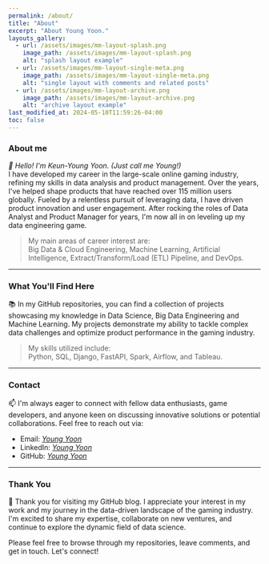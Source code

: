 ```yaml
---
permalink: /about/
title: "About"
excerpt: "About Young Yoon."
layouts_gallery:
  - url: /assets/images/mm-layout-splash.png
    image_path: /assets/images/mm-layout-splash.png
    alt: "splash layout example"
  - url: /assets/images/mm-layout-single-meta.png
    image_path: /assets/images/mm-layout-single-meta.png
    alt: "single layout with comments and related posts"
  - url: /assets/images/mm-layout-archive.png
    image_path: /assets/images/mm-layout-archive.png
    alt: "archive layout example"
last_modified_at: 2024-05-10T11:59:26-04:00
toc: false
---
```


### About me
*👋 Hello! I'm Keun-Young Yoon. (Just call me Young!)*  
I have developed my career in the large-scale online gaming industry, refining my skills in data analysis and product management. Over the years, I've helped shape products that have reached over 115 million users globally. Fueled by a relentless pursuit of leveraging data, I have driven product innovation and user engagement. After rocking the roles of Data Analyst and Product Manager for years, I'm now all in on leveling up my data engineering game.
> My main areas of career interest are:  <br>
> Big Data & Cloud Engineering, Machine Learning, Artificial Intelligence, Extract/Transform/Load (ETL) Pipeline, and DevOps.
  
* * *
  
### What You'll Find Here
📚 In my GitHub repositories, you can find a collection of projects showcasing my knowledge in Data Science, Big Data Engineering and Machine Learning. My projects demonstrate my ability to tackle complex data challenges and optimize product performance in the gaming industry. 
> My skills utilized include:  <br>
> Python, SQL, Django, FastAPI, Spark, Airflow, and Tableau.
  
* * *
  
### Contact
📫 I'm always eager to connect with fellow data enthusiasts, game developers, and anyone keen on discussing innovative solutions or potential collaborations. Feel free to reach out via:
- Email: *[Young Yoon](yoon.keunyoung.yky@gmail.com)*
- LinkedIn: *[Young Yoon](https://www.linkedin.com/in/keun-young-yoon-680723218/)*
- GitHub: *[Young Yoon](https://github.com/youngyoony)*
  
* * *
  
### Thank You
🙏 Thank you for visiting my GitHub blog. I appreciate your interest in my work and my journey in the data-driven landscape of the gaming industry. I'm excited to share my expertise, collaborate on new ventures, and continue to explore the dynamic field of data science.

Please feel free to browse through my repositories, leave comments, and get in touch. Let's connect!
